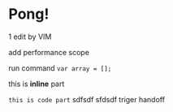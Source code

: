 # Pong!
1 edit by VIM

add performance scope

run command <code language="javascript">var array = [];</code>

<p>this is <b>inline</b> part</p>

<code>this is code part</code>
sdfsdf
sfdsdf
triger handoff
